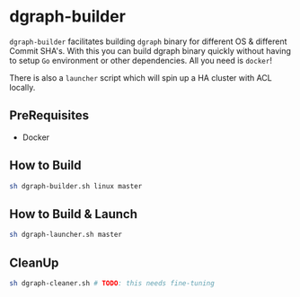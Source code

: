 # dgraph-builder

`dgraph-builder` facilitates building `dgraph` binary for different OS & different Commit SHA's. With this you can build
dgraph binary quickly without having to setup `Go` environment or other dependencies. All you need is `docker`!

There is also a `launcher` script which will spin up a HA cluster with ACL locally.

## PreRequisites
- Docker

## How to Build

```bash
sh dgraph-builder.sh linux master 
```

## How to Build & Launch
```bash
sh dgraph-launcher.sh master
```

## CleanUp
```bash
sh dgraph-cleaner.sh # TODO: this needs fine-tuning
```




